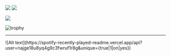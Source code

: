 ![](https://github-profile-summary-cards.vercel.app/api/cards/stats?username=shunya9811&theme=dark)
![](https://github-profile-summary-cards.vercel.app/api/cards/repos-per-language?username=shunya9811&theme=dark)

![](https://github-profile-summary-cards.vercel.app/api/cards/profile-details?username=shunya9811&theme=dark)

![trophy](https://github-profile-trophy.vercel.app/?username=shunya9811&theme=onedark&column=7&margin-w=30&margin-h=15)

<hr>
![Alt text](https://spotify-recently-played-readme.vercel.app/api?user=najge18u8yq4g9c3fwruf1r8g&unique={true|1|on|yes})
